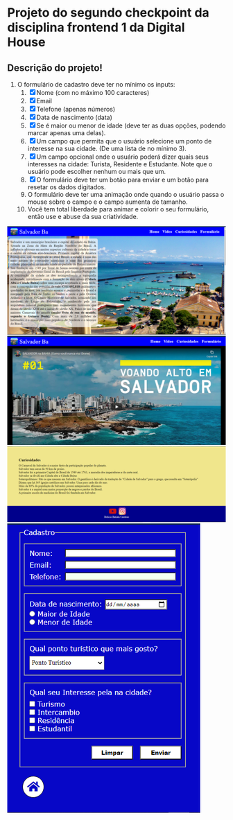 <h1>Projeto do segundo checkpoint da disciplina frontend 1 da Digital House </h1>
<h2>Descrição do projeto!</h2>
<ol type="">
<li>O formulário de cadastro deve ter no mínimo os inputs:
<ol>
<li><input type="checkbox" checked>Nome (com no máximo 100 caracteres)</li>
<li><input type="checkbox" checked>Email </li>
<li><input type="checkbox" checked>Telefone (apenas números) </li>
<li><input type="checkbox" checked>Data de nascimento (data) </li>
<li><input type="checkbox" checked>Se é maior ou menor de idade (deve ter as duas opções, podendo marcar apenas uma delas).</li>
<li><input type="checkbox" checked>Um campo que permita que o usuário selecione um ponto de interesse na sua cidade. (De uma lista de no mínimo 3).</li>
<li><input type="checkbox" checked>Um campo opcional onde o usuário poderá dizer quais seus interesses na cidade: Turista, Residente e Estudante. Note que o usuário pode escolher nenhum ou mais que um.</li>
<li><input type="checkbox" checked>O formulário deve ter um botão para enviar e um botão para resetar os dados digitados.</li>
<li>O formulário deve ter uma animação onde quando o usuário passa o mouse sobre o campo e o campo aumenta de tamanho.</li>
<li>Você tem total liberdade para animar e colorir o seu formulário, então use e abuse da sua criatividade.</li>
</ol>
</li>
</ol>

<img src="./.assets/home.png"></img>
<img src="./.assets/video.png"></img>
<img src="./.assets/curiosy.png"></img>
<img src="./.assets/formularios.png"></img>


